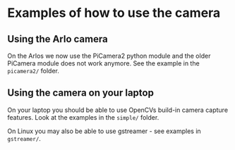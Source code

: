 # Examples of how to use the camera

## Using the Arlo camera
On the Arlos we now use the PiCamera2 python module and the older PiCamera module does not work anymore.
See the example in the ```picamera2/``` folder.

## Using the camera on your laptop
On your laptop you should be able to use OpenCVs build-in camera capture features. Look at the examples in the ```simple/``` folder.

On Linux you may also be able to use gstreamer - see examples in ```gstreamer/```.

